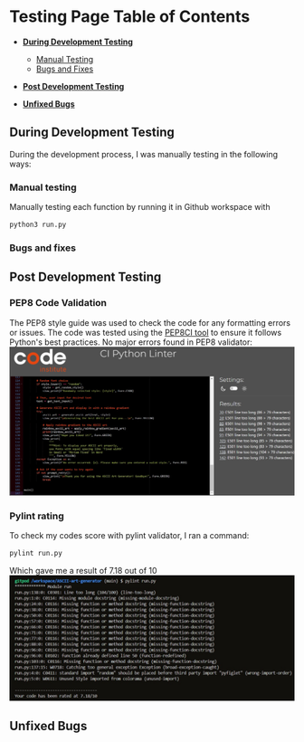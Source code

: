 # Testing Page Table of Contents
* [**During Development Testing**](#during-development-testing)
    * [Manual Testing](#manual-testing)
    * [Bugs and Fixes](#bugs-and-fixes)
* [**Post Development Testing**](#post-development-testing)

* [**Unfixed Bugs**](#unfixed-bugs)


## **During Development Testing**
During the development process, I was manually testing in the following ways:

### **Manual testing**
Manually testing each function by running it in Github workspace with
```Bash
python3 run.py
```

### **Bugs and fixes**

## **Post Development Testing**
### PEP8 Code Validation
The PEP8 style guide was used to check the code for any formatting errors or issues. The code was tested using the [PEP8CI tool](https://pep8ci.herokuapp.com/#) to ensure it follows Python's best practices.
No major errors found in PEP8 validator:
![Screenshot of PEP8 result](/assets/images/p8-report.jpg)
### Pylint rating
To check my codes score with pylint validator, I ran a command:
```Bash
pylint run.py
```
Which gave me a result of 7.18 out of  10
![Screenshot of pylint score](/assets/images/pylint-report1.jpg)

## **Unfixed Bugs**
